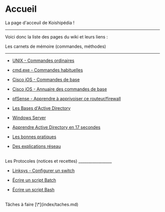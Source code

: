 # Accueil
La page d'acceuil de Koishipédia !
_________________

Voici donc la liste des pages du wiki et leurs liens :
  
Les carnets de mémoire (commandes, méthodes)  

_____________________   
	 
* [UNIX - Commandes ordinaires](index/commandes-unix-simples.md)  

* [cmd.exe - Commandes habituelles](index/commandes-DOS.md)  

* [Cisco iOS - Commandes de base](index/cisco.md)  

* [Cisco iOS - Annuaire des commandes de base](index/cisco-ios-annuaire.md)

* [pfSense - Apprendre à apprivoiser ce routeur/firewall](index/pfsense.md)

* [Les Bases d'Active Directory](index/active-directory-bases.md)  
   
* [Windows Server](index/windows-server-bases.md)  

* [Apprendre Active Directory en 17 secondes](index/tutoAD.md)  
  
* [Les bonnes pratiques](index/pratiques.md)  

* [Des explications réseau](index/réseau.md)
    
<br>
Les Protocoles (notices et recettes) 
_________________   
    
* [Linksys - Configurer un switch](index/linksys-VLAN.md)    
  
* [Écrire un script Batch](index/Batch.md)  
  
* [Écrire un script Bash](index/Bash.md)  

<br>
Tâches à faire [\*](index/taches.md) 
